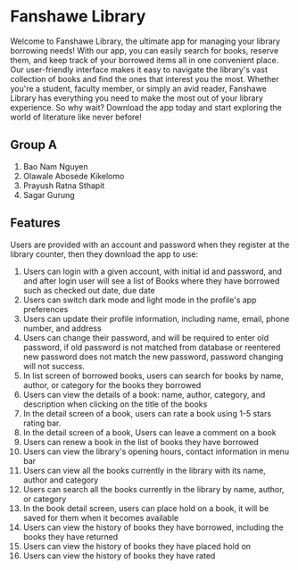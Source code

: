 # Fanshawe Library

Welcome to Fanshawe Library, the ultimate app for managing your library borrowing needs! With our app, you can easily search for books, reserve them, and keep track of your borrowed items all in one convenient place. Our user-friendly interface makes it easy to navigate the library's vast collection of books and find the ones that interest you the most. Whether you're a student, faculty member, or simply an avid reader, Fanshawe Library has everything you need to make the most out of your library experience. So why wait? Download the app today and start exploring the world of literature like never before!

## Group A

1. Bao Nam Nguyen
2. Olawale Abosede Kikelomo
3. Prayush Ratna Sthapit
4. Sagar Gurung


## Features

Users are provided with an account and password when they register at the library counter, then they download the app to use:

1. Users can login with a given account, with initial id and password, and and after login user will see a list of Books where they have borrowed such as checked out date, due date
2. Users can switch dark mode and light mode in the profile's app preferences
3. Users can update their profile information, including name, email, phone number, and address
4. Users can change their password, and will be required to enter old password, if old password is not matched from database or reentered new password does not match the new password, password changing will not success.
5. In list screen of borrowed books, users can search for books by name, author, or category for the books they borrowed
6. Users can view the details of a book: name, author, category, and description when clicking on the title of the books
7. In the detail screen of a book, users can rate a book using 1-5 stars rating bar.
8. In the detail screen of a book, Users can leave a comment on a book
9. Users can renew a book in the list of books they have borrowed
10. Users can view the library's opening hours, contact information in menu bar
11. Users can view all the books currently in the library with its name, author and category
12. Users can search all the books currently in the library by name, author, or category
13. In the book detail screen, users can place hold on a book, it will be saved for them when it becomes available
14. Users can view the history of books they have borrowed, including the books they have returned
15. Users can view the history of books they have placed hold on
16. Users can view the history of books they have rated
